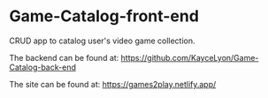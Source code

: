 # Game-Catalog-front-end
CRUD app to catalog user's video game collection.

The backend can be found at: https://github.com/KayceLyon/Game-Catalog-back-end

The site can be found at: https://games2play.netlify.app/
